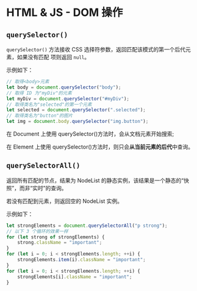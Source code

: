 # HTML & JS - DOM 操作
## `querySelector()`
`querySelector()` 方法接收 CSS 选择符参数，返回匹配该模式的第一个后代元素，如果没有匹配 项则返回 `null`。

示例如下：
```js
// 取得<body>元素
let body = document.querySelector("body");
// 取得 ID 为"myDiv"的元素
let myDiv = document.querySelector("#myDiv");
// 取得类名为"selected"的第一个元素
let selected = document.querySelector(".selected");
// 取得类名为"button"的图片
let img = document.body.querySelector("img.button");
```

在 Document 上使用 querySelector()方法时，会从文档元素开始搜索;

在 Element 上使用 querySelector()方法时，则只会**从当前元素的后代**中查询。

## `querySelectorAll()`
返回所有匹配的节点，结果为 NodeList 的静态实例，该结果是一个静态的“快照”，而非“实时”的查询。

若没有匹配到元素，则返回空的 NodeList 实例。

示例如下：
```js
let strongElements = document.querySelectorAll("p strong");
// 以下 3 个循环的效果一样
for (let strong of strongElements) {
    strong.className = "important";
}
for (let i = 0; i < strongElements.length; ++i) {
    strongElements.item(i).className = "important";
}
for (let i = 0; i < strongElements.length; ++i) {
    strongElements[i].className = "important";
}
```